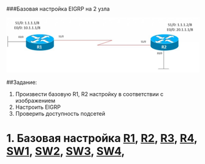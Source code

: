 ###Базовая настройка EIGRP на 2 узла

![](picture/topology1.jpg)

##Задание: 
1. Произвести базовую R1, R2 настройку в соответствии с изображением
2. Настроить EIGRP 
3. Проверить доступность подсетей


# 1. Базовая настройка [R1](cfg/R1), [R2](cfg/R2), [R3](cfg/R3), [R4](cfg/R4), [SW1](cfg/SW1), [SW2](cfg/SW2), [SW3](cfg/SW3), [SW4](cfg/SW4), 




